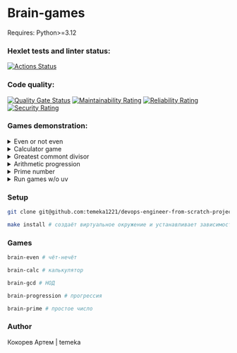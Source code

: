 # Brain-games
Requires:
Python>=3.12

### Hexlet tests and linter status:
[![Actions Status](https://github.com/temeka1221/devops-engineer-from-scratch-project-49/actions/workflows/hexlet-check.yml/badge.svg)](https://github.com/temeka1221/devops-engineer-from-scratch-project-49/actions)
### Code quality:
[![Quality Gate Status](https://sonarcloud.io/api/project_badges/measure?project=temeka1221_devops-engineer-from-scratch-project-49&metric=alert_status)](https://sonarcloud.io/summary/new_code?id=temeka1221_devops-engineer-from-scratch-project-49)
[![Maintainability Rating](https://sonarcloud.io/api/project_badges/measure?project=temeka1221_devops-engineer-from-scratch-project-49&metric=sqale_rating)](https://sonarcloud.io/summary/new_code?id=temeka1221_devops-engineer-from-scratch-project-49)
[![Reliability Rating](https://sonarcloud.io/api/project_badges/measure?project=temeka1221_devops-engineer-from-scratch-project-49&metric=reliability_rating)](https://sonarcloud.io/summary/new_code?id=temeka1221_devops-engineer-from-scratch-project-49)
[![Security Rating](https://sonarcloud.io/api/project_badges/measure?project=temeka1221_devops-engineer-from-scratch-project-49&metric=security_rating)](https://sonarcloud.io/summary/new_code?id=temeka1221_devops-engineer-from-scratch-project-49)

### Games demonstration:
<details>
  <summary>Even or not even</summary>
  
  [![asciicast](https://asciinema.org/a/DhYBrhbqYfIdawlb3bNEZUma8.svg)](https://asciinema.org/a/DhYBrhbqYfIdawlb3bNEZUma8)
</details>

<details>
  <summary>Calculator game</summary>
  
  [![asciicast](https://asciinema.org/a/5gysMBWcFI6GQDtnHOYnqgGhg.svg)](https://asciinema.org/a/5gysMBWcFI6GQDtnHOYnqgGhg)
</details>

<details>
  <summary>Greatest commont divisor</summary>

  [![asciicast](https://asciinema.org/a/XddW5wmLIZMhP3E3uokQcjiUy.svg)](https://asciinema.org/a/XddW5wmLIZMhP3E3uokQcjiUy)
</details>

<details>
  <summary>Arithmetic progression</summary>

  [![asciicast](https://asciinema.org/a/n5mf4WK2AYlO50vgjJUY3v8ls.svg)](https://asciinema.org/a/n5mf4WK2AYlO50vgjJUY3v8ls)
</details>

<details>
  <summary>Prime number</summary>

  [![asciicast](https://asciinema.org/a/yhMI7XrKVnKo7Y4j52PFf8dZG.svg)](https://asciinema.org/a/yhMI7XrKVnKo7Y4j52PFf8dZG)
</details>
<details>
  <summary>Run games w/o uv</summary>

  [![asciicast](https://asciinema.org/a/dedtiRXgQsVOAyN6W5UIZfNsT.svg)](https://asciinema.org/a/dedtiRXgQsVOAyN6W5UIZfNsT)
</details>

### Setup
```bash
git clone git@github.com:temeka1221/devops-engineer-from-scratch-project-49.git
```
```bash
make install # создаёт виртуальное окружение и устанавливает зависимости
```
### Games
```bash
brain-even # чёт-нечёт

brain-calc # калькулятор

brain-gcd # НОД

brain-progression # прогрессия

brain-prime # простое число
```

### Author
Кокорев Артем | temeka
